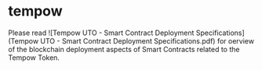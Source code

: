# tempow

Please read ![Tempow UTO - Smart Contract Deployment Specifications](Tempow UTO - Smart Contract Deployment Specifications.pdf) for oerview of the blockchain deployment aspects of Smart Contracts related to the Tempow Token.
